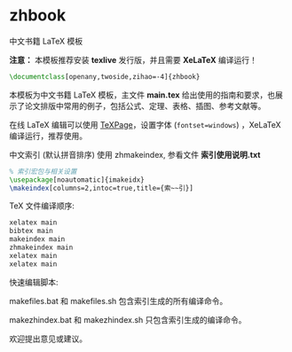 # zhbook

中文书籍 LaTeX 模板

**注意：** 本模板推荐安装 **texlive** 发行版，并且需要 **XeLaTeX** 编译运行！

```tex
\documentclass[openany,twoside,zihao=-4]{zhbook}
```

本模板为中文书籍 LaTeX 模板，主文件 **main.tex** 给出使用的指南和要求，也展示了论文排版中常用的例子，包括公式、定理、表格、插图、参考文献等。

在线 LaTeX 编辑可以使用 [TeXPage](https://www.texpage.com/)，设置字体 (`fontset=windows`) ，XeLaTeX 编译运行，推荐使用。

中文索引 (默认拼音排序) 使用 zhmakeindex, 参看文件 **索引使用说明.txt**

```latex
% 索引宏包与相关设置
\usepackage[noautomatic]{imakeidx}
\makeindex[columns=2,intoc=true,title={索~~引}]
```

TeX 文件编译顺序:
```bash
xelatex main
bibtex main
makeindex main
zhmakeindex main
xelatex main
xelatex main
```

快速编辑脚本:

makefiles.bat 和 makefiles.sh 包含索引生成的所有编译命令。

makezhindex.bat 和 makezhindex.sh 只包含索引生成的编译命令。

欢迎提出意见或建议。
